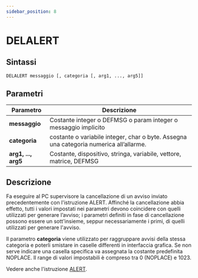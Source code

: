 ```yaml
---
sidebar_position: 8
---
```


# DELALERT

## Sintassi

  ```
DELALERT messaggio [, categoria [, arg1, ..., arg5]]
  ```

## Parametri
|Parametro            | Descrizione                                                                                                                   |                
|---------------------|-------------------------------------------------------------------------------------------------------------------------------|
| **messaggio**       | 	Costante integer o DEFMSG o param integer o messaggio implicito                                                             |
| **categoria**       | 	costante o variabile integer, char o byte. Assegna una categoria numerica all’allarme.                                      |
| **arg1, ..., arg5** | 	Costante, dispositivo, stringa, variabile, vettore, matrice, DEFMSG                                                         |

## Descrizione
Fa eseguire al PC supervisore la cancellazione di un avviso inviato precedentemente con l'istruzione ALERT.
Affinché la cancellazione abbia effetto, tutti i valori impostati nei parametri devono coincidere con quelli utilizzati per generare l’avviso; i parametri definiti in fase di cancellazione possono essere un sott'insieme, seppur necessariamente i primi, di quelli utilizzati per generare l'avviso. 

Il parametro **categoria** viene utilizzato per raggruppare avvisi della stessa categoria e poterli smistare in caselle differenti in interfaccia grafica. Se non serve indicare una casella specifica va assegnata la costante predefinita NOPLACE. Il range di valori impostabili è compreso tra 0 (NOPLACE) e 1023. 

Vedere anche l'istruzione [ALERT](ALERT.md).
